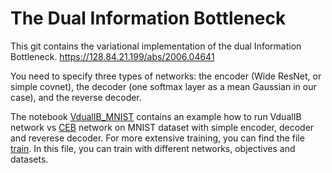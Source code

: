 # The Dual Information Bottleneck

This git contains the variational implementation of the dual Information Bottleneck.
 https://128.84.21.199/abs/2006.04641
 
You need to specify three types of networks: the encoder (Wide ResNet, or simple covnet), the decoder (one softmax layer as a mean Gaussian in our case), and the reverse decoder.

The notebook [VdualIB_MNIST](VdualIB_MNIST.ipynb) contains an example how to run VdualIB network vs [CEB](https://arxiv.org/abs/2002.05380) network on MNIST dataset with simple encoder, decoder and reverese decoder.
For more extensive training, you can find the file [train](train.py). In this file, you can train with different networks, objectives and datasets.
